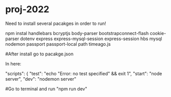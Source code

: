 # proj-2022

Need to install several pacakges in order to run!

npm instal handlebars 
            bcryptjs 
            body-parser 
            bootstrapconnect-flash
            cookie-parser
            dotenv
            express
            express-mysql-session
            express-session
            hbs
            mysql
            nodemon
            passport
            passport-local
            path
            timeago.js
            
            
#After install go to pacakge.json

In here: 

 "scripts": {
    "test": "echo \"Error: no test specified\" && exit 1",
    "start": "node server",
    "dev": "nodemon server"
    
    
    
#Go to terminal and run "npm run dev"
